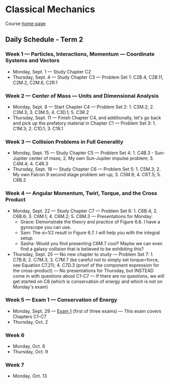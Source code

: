 # Classical Mechanics

Course [home page](./)

## Daily Schedule - Term 2

### Week 1 &mdash; Particles, Interactions, Momentum &mdash; Coordinate Systems and Vectors

* Monday, Sept. 1 &mdash; Study Chapter C2
* Thursday, Sept. 4 &mdash; Study Chapter C3 &mdash; Problem Set 1: C2B.4, C2B.11, C2M.2, C2M.6, C2R.1

### Week 2 &mdash; Center of Mass &mdash; Units and Dimensional Analysis

* Monday, Sept. 8 &mdash; Start Chapter C4 &mdash; Problem Set 2: 1. C3M.2; 2. C3M.3; 3. C3M.5; 4. C3D.1; 5. C3R.2
* Thursday, Sept. 11 &mdash; Finish Chapter C4, and additionally, let's go back and pick up the prefatory material in Chapter C1 &mdash; Problem Set 3: 1. C1M.3; 2. C1D.1; 3. C1R.1

### Week 3 &mdash; Collision Problems in Full Generality

* Monday, Sept. 15 &mdash; Study Chapter C5 &mdash; Problem Set 4: 1. C4B.3 - Sun-Jupiter center of mass; 2. My own Sun-Jupiter impulse problem; 3. C4M.4; 4. C4R.3
* Thursday, Sept. 18 &mdash; Study Chapter C6 &mdash; Problem Set 5: 1. C5M.3; 2. My own Falcon 9 second stage problem set-up; 3. C5M.6; 4. C6T.5; 5. C6B.2

### Week 4 &mdash; Angular Momentum, Twirl, Torque, and the Cross Product

* Monday, Sept. 22 &mdash; Study Chapter C7 &mdash; Problem Set 6: 1. C6B.4; 2. C6B.6; 3. C6M.1; 4. C6M.2; 5. C6M.3 &mdash; Presentations for Monday:
    * Grace: Demonstrate the theory and practice of Figure 6.8. I have a gyroscope you can use.
	* Sam: The &alpha;=1/2 result in Figure 6.7. I will help you with the integral setup.
	* Sasha: Would you find presenting C6M.7 cool? Maybe we can even find a galaxy collision that is believed to be exhibiting this?
* Thursday, Sept. 25 &mdash; No new chapter to study &mdash; Problem Set 7: 1. C7B.8; 2. C7M.3; 3. C7M.7 (be careful not to simply set torque=force, see Equation C7.21); 4. C7D.3 (proof of the component expression for the cross-product) &mdash; No presentations for Thursday, but INSTEAD come in with questions about C1-C7 &mdash; If there are no questions, we will get started on C8 (which is conservation of energy and which is not on Monday's exam)

### Week 5 &mdash; Exam 1 &mdash; Conservation of Energy

* Monday, Sept. 29 &mdash; [Exam 1](./exams/Exam1.nb.pdf) (first of three exams) &mdash; This exam covers Chapters C1-C7
* Thursday, Oct. 2

### Week 6

* Monday, Oct. 6
* Thursday, Oct. 9

### Week 7

* Monday, Oct. 13
